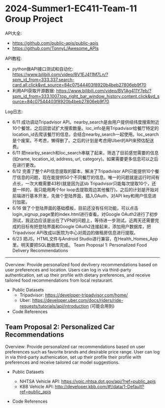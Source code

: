 2024-Summer1-EC411-Team-11 Group Project
=========================================
API大全:
- https://github.com/public-apis/public-apis
- https://github.com/TonnyL/Awesome_APIs

API教程:
- python做API接口测试和自动化: https://www.bilibili.com/video/BV1EJ411M7Ln/?spm_id_from=333.337.search-card.all.click&vd_source=84c07544403f8920b4beb27806eb9f70
- 利用API获取开源数据: https://www.bilibili.com/video/BV1Ag411Y7eb/?spm_id_from=333.1007.top_right_bar_window_history.content.click&vd_source=84c07544403f8920b4beb27806eb9f70

Log日志:
- 6/11 成功调动Tripadvisor API。nearby_search是由用户提供经纬度搜索附近10个餐馆，之后回尝试扩大搜索数量。loc_info是用Tripadvisor给餐厅特定的location_id去爬该餐厅的信息，会结合nearby_search一起使用。loc_search是个废案，不考虑，懒得删了。之后的计划是考虑用Uber的API来预估配送费。
- 6/11 把nearby_search和loc_search串联了起来，筛选了目前感觉需要的信息(如name, location_id, address, url, category)。如果需要更多信息可以之后在进行更改。
- 6/12 完善了整个API信息提取的脚本，解决了Tripadvisor API只能提供10个餐厅信息的问题，现在能提供50个不同餐厅的信息。唯一的问题就是运行时间有点长，一次大概需要43秒(就是因为这sb Tripadvisor只能每次提取10个，还是一样的，我只能用两个for loop去提取周边其他餐厅)。之后的计划是开始对前端进行基本开发，先做个登陆界面，插入OAuth，对API key和用户信息进行加密。
- 6/16 做了个登陆界面的基础模板，目前还没有任何功能，可以点击login_signup_page里的index.html进行查看。对Google OAuth2进行了初步测试，我这边应该是出在了VPN的问题上，等待进一步测试。近两天还需要完成的目标有把登陆界面和Google OAuth2连接起来，添加用户数据库，把Tripadvisor API改成以医院为中心对周边的做租房信息进行提取。
- 6/23 把JS，HTML文件与Android Studio进行兼容，在Health_Homes_App里。明天要把SQL数据库完成。
Team Proposal 1: Personalized Food Delivery Recommendations
-----------------------------------------------------------
Overview:
Provide personalized food devlivery recommendations based on user preferences and location. Users can log in via third-party authentication, set up their profile with dietary preferences, and receive tailored food recommendations from local restaurant.
- Public Datasets
	- Tripadvisor: https://developer-tripadvisor.com/home/
	- Uber: https://developer.uber.com/docs/riders/ride-requests/tutorials/api/introduction (可能会用到)
- Code References

Team Proposal 2: Personalized Car Recommendations
-------------------------------------------------
Overview:
Provide personalized car recommendations based on user preferences such as favorite brands and desirable price range. User can log in via third-party authenication, set up their profile their profile with preferences and receive tailored car model suggestions.
- Public Datasets
	- NHTSA Vehicle API: https://vpic.nhtsa.dot.gov/api/?ref=public_apis
	- KBB Vehicle API: http://developer.kbb.com/#!/data/1-Default?ref=public_apis

- Code References

